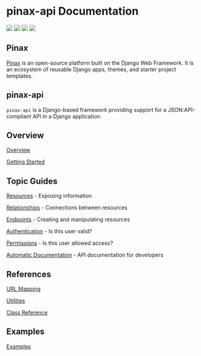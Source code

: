 # pinax-api Documentation

[![](http://slack.pinaxproject.com/badge.svg)](http://slack.pinaxproject.com/)
[![](https://img.shields.io/travis/pinax/pinax-api.svg)](https://travis-ci.org/pinax/pinax-api)
[![](https://img.shields.io/coveralls/pinax/pinax-api.svg)](https://coveralls.io/r/pinax/pinax-api)
[![](https://img.shields.io/badge/license-MIT-blue.svg)](https://pypi.python.org/pypi/pinax-api/)

## Pinax

[Pinax](http://pinaxproject.com/pinax/) is an open-source platform built on the Django Web Framework. It is an ecosystem of reusable Django apps, themes, and starter project templates.

## pinax-api

`pinax-api` is a Django-based framework providing support for a JSON:API-compliant API in a Django application.

## Overview

[Overview](overview.md)

[Getting Started](getting_started.md)

## Topic Guides

[Resources](resources.md) - Exposing information

[Relationships](relationships.md) - Connections between resources

[Endpoints](endpointset.md) - Creating and manipulating resources

[Authentication](authentication.md) - Is this user valid?

[Permissions](permissions.md) - Is this user allowed access?

[Automatic Documentation](api_documentation.md) - API documentation for developers

## References

[URL Mapping](urlmapping.md)

[Utilities](utilities.md)

[Class Reference](classes.md)

## Examples

[Examples](examples.md)
